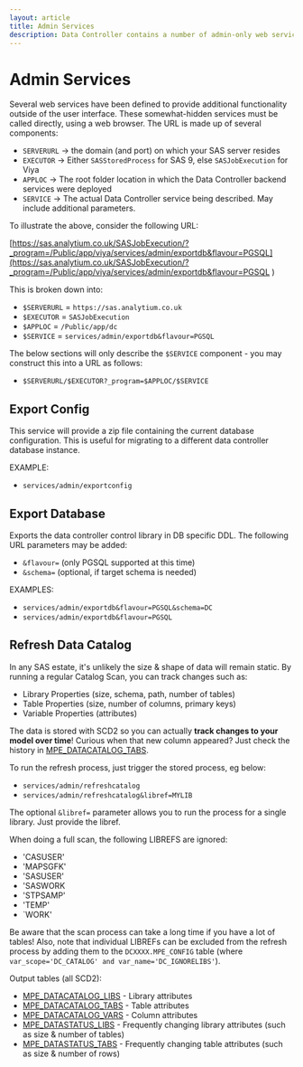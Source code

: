```yaml
---
layout: article
title: Admin Services
description: Data Controller contains a number of admin-only web services, such as DB Export, Lineage Generation, and Data Catalog refresh.
---
```


# Admin Services

Several web services have been defined to provide additional functionality outside of the user interface.  These somewhat-hidden services must be called directly, using a web browser.  The URL is made up of several components:

* `SERVERURL` -> the domain (and port) on which your SAS server resides
* `EXECUTOR` -> Either `SASStoredProcess` for SAS 9, else `SASJobExecution` for Viya
* `APPLOC` -> The root folder location in which the Data Controller backend services were deployed
* `SERVICE` -> The actual Data Controller service being described.  May include additional parameters.

To illustrate the above, consider the following URL:

[https://sas.analytium.co.uk/SASJobExecution/?_program=/Public/app/viya/services/admin/exportdb&flavour=PGSQL](https://sas.analytium.co.uk/SASJobExecution/?_program=/Public/app/viya/services/admin/exportdb&flavour=PGSQL
)

This is broken down into:

* `$SERVERURL` = `https://sas.analytium.co.uk`
* `$EXECUTOR` = `SASJobExecution`
* `$APPLOC` = `/Public/app/dc`
* `$SERVICE` = `services/admin/exportdb&flavour=PGSQL`

The below sections will only describe the `$SERVICE` component - you may construct this into a URL as follows:

* `$SERVERURL/$EXECUTOR?_program=$APPLOC/$SERVICE`

## Export Config

This service will provide a zip file containing the current database configuration. This is useful for migrating to a different data controller database instance.

EXAMPLE:

* `services/admin/exportconfig`

## Export Database
Exports the data controller control library in DB specific DDL.  The following URL parameters may be added:

* `&flavour=` (only PGSQL supported at this time)
* `&schema=` (optional, if target schema is needed)

EXAMPLES:

* `services/admin/exportdb&flavour=PGSQL&schema=DC`
* `services/admin/exportdb&flavour=PGSQL`

## Refresh Data Catalog

In any SAS estate, it's unlikely the size & shape of data will remain static.  By running a regular Catalog Scan, you can track changes such as:

 - Library Properties (size, schema, path, number of tables)
 - Table Properties (size, number of columns, primary keys)
 - Variable Properties (attributes)

The data is stored with SCD2 so you can actually **track changes to your model over time**! Curious when that new column appeared?  Just check the history in [MPE_DATACATALOG_TABS](/mpe_datacatalog_tabs).

To run the refresh process, just trigger the stored process, eg below:

* `services/admin/refreshcatalog`
* `services/admin/refreshcatalog&libref=MYLIB`

The optional `&libref=` parameter allows you to run the process for a single library.  Just provide the libref.

When doing a full scan, the following LIBREFS are ignored:

* 'CASUSER'
* 'MAPSGFK'
* 'SASUSER'
* 'SASWORK
* 'STPSAMP'
* 'TEMP'
* `WORK'

Be aware that the scan process can take a long time if you have a lot of tables!  Also, note that individual LIBREFs can be excluded from the refresh process by adding them to the `DCXXXX.MPE_CONFIG` table (where `var_scope='DC_CATALOG' and var_name='DC_IGNORELIBS'`).

Output tables (all SCD2):

* [MPE_DATACATALOG_LIBS](/mpe_datacatalog_libs) - Library attributes
* [MPE_DATACATALOG_TABS](/mpe_datacatalog_tabs) - Table attributes
* [MPE_DATACATALOG_VARS](/mpe_datacatalog_vars) - Column attributes
* [MPE_DATASTATUS_LIBS](/mpe_datastatus_libs) - Frequently changing library attributes (such as size & number of tables)
* [MPE_DATASTATUS_TABS](/mpe_datastatus_tabs) - Frequently changing table attributes (such as size & number of rows)


